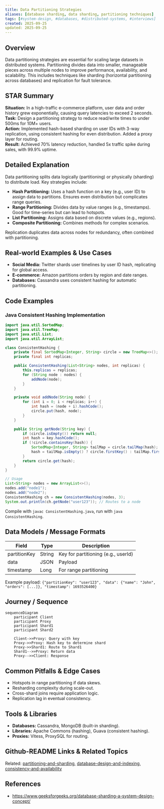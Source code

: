 ```yaml
---
title: Data Partitioning Strategies
aliases: [database sharding, data sharding, partitioning techniques]
tags: [#system-design, #databases, #distributed-systems, #interviews]
created: 2025-09-25
updated: 2025-09-25
---
```


## Overview
Data partitioning strategies are essential for scaling large datasets in distributed systems. Partitioning divides data into smaller, manageable pieces across multiple nodes to improve performance, availability, and scalability. This includes techniques like sharding (horizontal partitioning across databases) and replication for fault tolerance.

## STAR Summary
**Situation:** In a high-traffic e-commerce platform, user data and order history grew exponentially, causing query latencies to exceed 2 seconds.  
**Task:** Design a partitioning strategy to reduce read/write times to under 500ms for 10M+ users.  
**Action:** Implemented hash-based sharding on user IDs with 3-way replication, using consistent hashing for even distribution. Added a proxy layer for routing.  
**Result:** Achieved 70% latency reduction, handled 5x traffic spike during sales, with 99.9% uptime.

## Detailed Explanation
Data partitioning splits data logically (partitioning) or physically (sharding) to distribute load. Key strategies include:

- **Hash Partitioning:** Uses a hash function on a key (e.g., user ID) to assign data to partitions. Ensures even distribution but complicates range queries.
- **Range Partitioning:** Divides data by value ranges (e.g., timestamps). Good for time-series but can lead to hotspots.
- **List Partitioning:** Assigns data based on discrete values (e.g., regions).
- **Composite Partitioning:** Combines methods for complex scenarios.

Replication duplicates data across nodes for redundancy, often combined with partitioning.

## Real-world Examples & Use Cases
- **Social Media:** Twitter shards user timelines by user ID hash, replicating for global access.
- **E-commerce:** Amazon partitions orders by region and date ranges.
- **Databases:** Cassandra uses consistent hashing for automatic partitioning.

## Code Examples
### Java Consistent Hashing Implementation
```java
import java.util.SortedMap;
import java.util.TreeMap;
import java.util.List;
import java.util.ArrayList;

class ConsistentHashing {
    private final SortedMap<Integer, String> circle = new TreeMap<>();
    private final int replicas;

    public ConsistentHashing(List<String> nodes, int replicas) {
        this.replicas = replicas;
        for (String node : nodes) {
            addNode(node);
        }
    }

    private void addNode(String node) {
        for (int i = 0; i < replicas; i++) {
            int hash = (node + i).hashCode();
            circle.put(hash, node);
        }
    }

    public String getNode(String key) {
        if (circle.isEmpty()) return null;
        int hash = key.hashCode();
        if (!circle.containsKey(hash)) {
            SortedMap<Integer, String> tailMap = circle.tailMap(hash);
            hash = tailMap.isEmpty() ? circle.firstKey() : tailMap.firstKey();
        }
        return circle.get(hash);
    }
}

// Usage
List<String> nodes = new ArrayList<>();
nodes.add("node1");
nodes.add("node2");
ConsistentHashing ch = new ConsistentHashing(nodes, 3);
System.out.println(ch.getNode("user123")); // Routes to a node
```

Compile with `javac ConsistentHashing.java`, run with `java ConsistentHashing`.

## Data Models / Message Formats
| Field | Type | Description |
|-------|------|-------------|
| partitionKey | String | Key for partitioning (e.g., userId) |
| data | JSON | Payload |
| timestamp | Long | For range partitioning |

Example payload: `{"partitionKey": "user123", "data": {"name": "John", "orders": [...]}, "timestamp": 1693526400}`

## Journey / Sequence
```mermaid
sequenceDiagram
    participant Client
    participant Proxy
    participant Shard1
    participant Shard2

    Client->>Proxy: Query with key
    Proxy->>Proxy: Hash key to determine shard
    Proxy->>Shard1: Route to Shard1
    Shard1-->>Proxy: Return data
    Proxy-->>Client: Response
```

## Common Pitfalls & Edge Cases
- Hotspots in range partitioning if data skews.
- Resharding complexity during scale-out.
- Cross-shard joins require application logic.
- Replication lag in eventual consistency.

## Tools & Libraries
- **Databases:** Cassandra, MongoDB (built-in sharding).
- **Libraries:** Apache Commons (hashing), Guava (consistent hashing).
- **Proxies:** Vitess, ProxySQL for routing.

## Github-README Links & Related Topics
Related: [partitioning-and-sharding](../../partitioning-and-sharding/), [database-design-and-indexing](../../database-design-and-indexing/), [consistency-and-availability](../../consistency-and-availability/)

## References
- https://www.geeksforgeeks.org/database-sharding-a-system-design-concept/